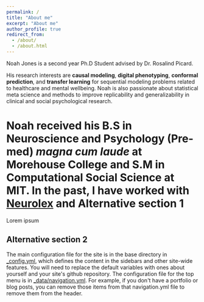 ```yaml
---
permalink: /
title: "About me"
excerpt: "About me"
author_profile: true
redirect_from: 
  - /about/
  - /about.html
---
```


Noah Jones is a second year Ph.D Student advised by Dr. Rosalind Picard.

His research interests are **causal modeling**, **digital phenotyping**, **conformal prediction**, and **transfer learning** for sequential modeling problems related to healthcare and mental wellbeing.  Noah is also passionate about statistical meta science and methods to improve replicability and generalizability in clinical and social psychological research.

Noah received his B.S in Neuroscience and Psychology (Pre-med) *magna cum laude* at Morehouse College and S.M in Computational Social Science at MIT.  In the past, I have worked with [Neurolex](https://www.neurolex.ai/) and 
Alternative section 1
======
Lorem ipsum

Alternative section 2
------
The main configuration file for the site is in the base directory in [_config.yml](https://github.com/academicpages/academicpages.github.io/blob/master/_config.yml), which defines the content in the sidebars and other site-wide features. You will need to replace the default variables with ones about yourself and your site's github repository. The configuration file for the top menu is in [_data/navigation.yml](https://github.com/academicpages/academicpages.github.io/blob/master/_data/navigation.yml). For example, if you don't have a portfolio or blog posts, you can remove those items from that navigation.yml file to remove them from the header. 

